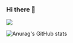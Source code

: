 ### Hi there 👋
<a href="https://blog.naver.com/wldudwldhd" target="_blank"><img src="https://img.shields.io/badge/0094F5?style=plastic&logo=About.me&logoColor=5294E2"/></a>

![Anurag's GitHub stats](https://github-readme-stats.vercel.app/api?username=jiyoungzero&show_icons=true&theme=radical)

<!--
**jiyoungzero/jiyoungzero** is a ✨ _special_ ✨ repository because its `README.md` (this file) appears on your GitHub profile.

Here are some ideas to get you started:

- 🔭 I’m currently working on ...
- 🌱 I’m currently learning ...
- 👯 I’m looking to collaborate on ...
- 🤔 I’m looking for help with ...
- 💬 Ask me about ...
- 📫 How to reach me: ...
- 😄 Pronouns: ...
- ⚡ Fun fact: ...
-->
